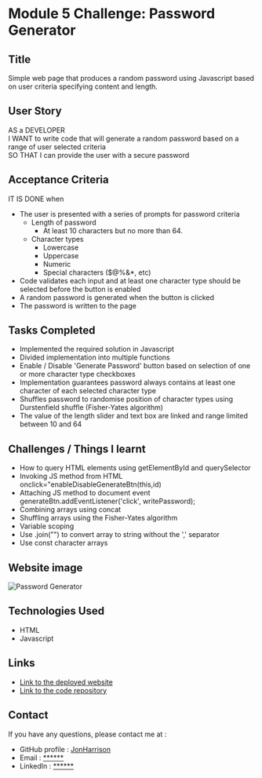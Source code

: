 # Module 5 Challenge: Password Generator

## Title

Simple web page that produces a random password using Javascript based on user criteria specifying content and length.

## User Story

AS a DEVELOPER<br>
I WANT to write code that will generate a random password based on a range of user selected criteria<br>
SO THAT I can provide the user with a secure password<br>

## Acceptance Criteria

IT IS DONE when 

  * The user is presented with a series of prompts for password criteria
    * Length of password
      * At least 10 characters but no more than 64.
    * Character types
      * Lowercase
      * Uppercase
      * Numeric
      * Special characters ($@%&*, etc)
  * Code validates each input and at least one character type should be selected before the button is enabled
  * A random password is generated when the button is clicked
  * The password is written to the page

## Tasks Completed

* Implemented the required solution in Javascript
* Divided implementation into multiple functions
* Enable / Disable 'Generate Password' button based on selection of one or more character type checkboxes
* Implementation guarantees password always contains at least one character of each selected character type 
* Shuffles password to randomise position of character types using Durstenfield shuffle (Fisher-Yates algorithm)
* The value of the length slider and text box are linked and range limited between 10 and 64

## Challenges / Things I learnt

* How to query HTML elements using getElementById and querySelector
* Invoking JS method from HTML onclick="enableDisableGenerateBtn(this,id)
* Attaching JS method to document event generateBtn.addEventListener('click', writePassword);
* Combining arrays using concat
* Shuffling arrays using the Fisher-Yates algorithm
* Variable scoping
* Use .join("") to convert array to string without the ',' separator
* Use const character arrays

## Website image

![Password Generator](https://user-images.githubusercontent.com/1043077/202894373-8adff79a-1cd3-4a48-8925-251de925f8f4.png)

## Technologies Used

- HTML
- Javascript

## Links

* [Link to the deployed website](https://jonharrison.github.io/password-generator/)
* [Link to the code repository](https://github.com/JonHarrison/password-generator)

## Contact

If you have any questions, please contact me at :

* GitHub profile : [JonHarrison](https://github.com/JonHarrison)
* Email : [******]()
* LinkedIn : [******]()
